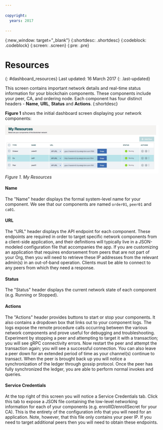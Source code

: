 ```yaml
---

copyright:
  years: 2017

---
```


{:new_window: target="_blank"}
{:shortdesc: .shortdesc}
{:codeblock: .codeblock}
{:screen: .screen}
{:pre: .pre}

# Resources
{: #dashboard_resources}
Last updated: 16 March 2017
{: .last-updated}

This screen contains important network details and real-time status information for your blockchain components.  These 
components include your peer, CA, and ordering node.  Each component has four distinct 
headers - **Name**, **URL**, **Status** and **Actions**. 
{:shortdesc}

**Figure 1** shows the initial dashboard screen displaying your network components:

![Blockchain Network](images/myresources.png "My Resources")
*Figure 1. My Resources*

#### Name

The "Name" header displays the formal system-level name for your component.  We see that our components are 
named `order01`, `peer01` and `ca01`.  

#### URL

The "URL" header displays the API endpoint for each component.  These endpoints are required in order to 
target specific network components from a client-side application, and their definitions will typically 
live in a JSON-modeled configuration file that accompanies the app.  If you are customizing an application 
that requires endorsement from peers that are not part of your Org, then you will need to retrieve these 
IP addresses from the relevant admin(s) in an out-of-band operation.  Clients must be able to connect to 
any peers from which they need a response.

#### Status

The "Status" header displays the current network state of each component (e.g. Running or Stopped).

#### Actions

The "Actions" header provides buttons to start or stop your components.  It also contains a dropdown 
box that links out to your component logs.  The logs expose the remote procedure calls occurring 
between the various network components and prove useful for debugging and troubleshooting.  Experiment 
by stopping a peer and attempting to target it with a transaction; you will see gRPC connectivity errors.  Now restart the peer and attempt the transaction again; you will see a successful connection.  You can 
also leave a peer down for an extended period of time as your channel(s) continue to transact.  When the 
peer is brought back up you will notice a synchronization of the ledger through gossip protocol.  Once 
the peer has fully synchronized the ledger, you are able to perform normal invokes and queries.  

#### Service Credentials

At the top right of this screen you will notice a Service Credentials tab.  Click this tab to expose a 
JSON file containing the low-level networking information for each of your components 
(e.g. enrollID/enrollSecret for your CA).  This is the entirety of the configuration info that you will 
need for an application.  Note, however, that this file only contains your peer IP.  If you need to target 
additional peers then you will need to obtain these endpoints.   
